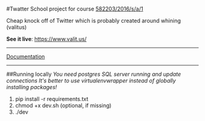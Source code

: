 #Twatter
School project for course [582203/2016/s/a/1](https://www.cs.helsinki.fi/courses/582203/2016/s/a/1)  

Cheap knock off of Twitter which is probably created around whining (valitus)  

**See it live**: https://www.valit.us/

---

[Documentation](doc/Documentation.pdf)  

---
##Running locally
*You need postgres SQL server running and update connections*
*It's better to use virtualenvwrapper instead of globally installing packages!*
1. pip install -r requirements.txt
2. chmod +x dev.sh (optional, if missing)
3. ./dev
